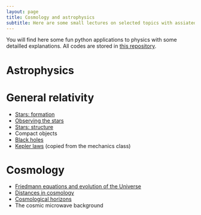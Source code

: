 ```yaml
---
layout: page
title: Cosmology and astrophysics
subtitle: Here are some small lectures on selected topics with assiated illustrative codes you can play with.
---
```


You will find here some fun python applications to physics with some detailled explanations. All codes are stored in [this repository](https://github.com/YoloNomy).

# Astrophysics

# General relativity

- [Stars: formation](cosmo/stars-form.md)
- [Observing the stars](cosmo/astro-obs.md)
- [Stars: structure](cosmo/stars-struc.md)
- Compact objects
- [Black holes](cosmo/black-holes.md)
- [Kepler laws](../../meca/Newton/Kepler/) (copied from the mechanics class)

# Cosmology

- [Friedmann equations and evolution of the Universe](cosmo/friedmann.md)
- [Distances in cosmology](cosmo/distances.md)
- [Cosmological horizons](cosmo/horizons.md)
- The cosmic microwave background



